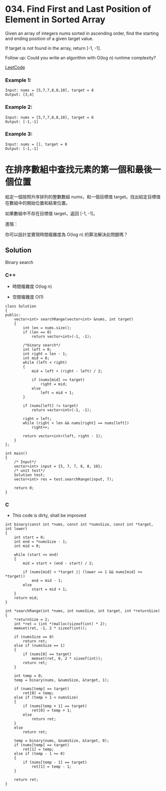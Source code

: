 # 034. Find First and Last Position of Element in Sorted Array

Given an array of integers nums sorted in ascending order, find the starting and ending position of a given target value.

If target is not found in the array, return [-1, -1].

Follow up: Could you write an algorithm with O(log n) runtime complexity?

[LeetCode](https://leetcode.com/problems/find-first-and-last-position-of-element-in-sorted-array)  

### Example 1:
```
Input: nums = [5,7,7,8,8,10], target = 8
Output: [3,4]
```

### Example 2:
```
Input: nums = [5,7,7,8,8,10], target = 6
Output: [-1,-1]
```

### Example 3:
```
Input: nums = [], target = 0
Output: [-1,-1]
```

# 在排序數組中查找元素的第一個和最後一個位置
給定一個按照升序排列的整數數組 nums，和一個目標值 target。找出給定目標值在數組中的開始位置和結束位置。

如果數組中不存在目標值 target，返回 [-1, -1]。

進階：

你可以設計並實現時間複雜度為 O(log n) 的算法解決此問題嗎？

## Solution
Binary search

### C++

* 時間複雜度 O(log n)

* 空間複雜度 O(1)

```
class Solution
{
public:
    vector<int> searchRange(vector<int> &nums, int target)
    {
        int len = nums.size();
        if (len == 0)
            return vector<int>(-1, -1);

        /*binary search*/
        int left = 0;
        int right = len - 1;
        int mid = 0;
        while (left < right)
        {
            mid = left + (right - left) / 2;

            if (nums[mid] >= target)
                right = mid;
            else
                left = mid + 1;
        }

        if (nums[left] != target)
            return vector<int>(-1, -1);

        right = left;
        while (right < len && nums[right] == nums[left])
            right++;

        return vector<int>(left, right - 1);
    }
};

int main()
{
    /* Input*/
    vector<int> input = {5, 7, 7, 8, 8, 10};
    /* unit test*/
    Solution test;
    vector<int> res = test.searchRange(input, 7);

    return 0;
}
```

### C
* This code is dirty, shall be improved
```
int binary(const int *nums, const int *numsSize, const int *target, int lower)
{
    int start = 0;
    int end = *numsSize - 1;
    int mid = 0;

    while (start <= end)
    {
        mid = start + (end - start) / 2;

        if (nums[mid] > *target || (lower == 1 && nums[mid] >= *target))
            end = mid - 1;
        else
            start = mid + 1;
    }
    return mid;
}

int *searchRange(int *nums, int numsSize, int target, int *returnSize)
{
    *returnSize = 2;
    int *ret = (int *)malloc(sizeof(int) * 2);
    memset(ret, -1, 2 * sizeof(int));

    if (numsSize == 0)
        return ret;
    else if (numsSize == 1)
    {
        if (nums[0] == target)
            memset(ret, 0, 2 * sizeof(int));
        return ret;
    }

    int temp = 0;
    temp = binary(nums, &numsSize, &target, 1);

    if (nums[temp] == target)
        ret[0] = temp;
    else if (temp + 1 < numsSize)
    {
        if (nums[temp + 1] == target)
            ret[0] = temp + 1;
        else
            return ret;
    }
    else
        return ret;

    temp = binary(nums, &numsSize, &target, 0);
    if (nums[temp] == target)
        ret[1] = temp;
    else if (temp - 1 >= 0)
    {
        if (nums[temp - 1] == target)
            ret[1] = temp - 1;
    }

    return ret;
}
```
